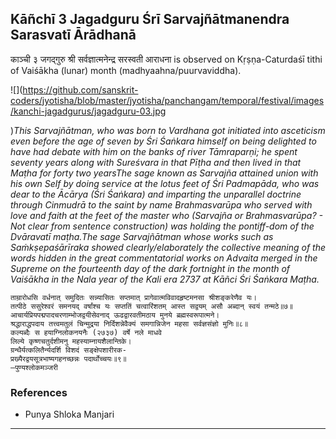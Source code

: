 ## Kāñchī 3 Jagadguru Śrī Sarvajñātmanendra Sarasvatī Ārādhanā
काञ्ची ३ जगद्गुरु श्री सर्वज्ञात्मनेन्द्र सरस्वती आराधना is observed on Kṛṣṇa-Caturdaśī tithi of Vaiśākha (lunar) month (madhyaahna/puurvaviddha).

![](https://github.com/sanskrit-coders/jyotisha/blob/master/jyotisha/panchangam/temporal/festival/images/kanchi-jagadgurus/jagadguru-03.jpg

)_This Sarvajñātman, who was born to Vardhana got initiated into asceticism even before the age of seven by Śri Śaṅkara himself on being delighted to have had debate with him on the banks of river Tāmraparṇi; he spent seventy years along with Sureśvara in that Pīṭha and then lived in that Maṭha for forty two yearsThe sage known as Sarvajña attained union with his own Self by doing service at the lotus feet of Śri Padmapāda, who  was  dear  to  the  Ācārya  (Śri  Śaṅkara) and imparting the unparallel doctrine through Cinmudrā to the saint by name Brahmasvarūpa who served with love and faith at the feet of the master who (Sarvajña or Brahmasvarūpa? - Not clear from sentence construction) was holding the pontiff-dom of the Dvāravatī maṭha.The sage Sarvajñātman whose works such as Saṁkṣepaśārīraka showed clearly/elaborately the collective meaning of the words hidden in the great commentatorial works on Advaita merged in the Supreme on the fourteenth day of the dark fortnight in the month of Vaiśākha in the Nala year of the Kali era 2737 at Kāñci Śri Śaṅkara Maṭha._

```
ताम्रारोधसि वर्धनात् समुदितः सन्न्यासितः सप्तमात् प्रागेवात्मविवादहृष्टमनसा श्रीशङ्करेणैव यः।
तत्पीठे ससुरेश्वरं समनयद् वर्षांश्च यः सप्ततिं चत्वारिंशतम् आस्त सद्वयम् असौ अब्दान् स्वयं तन्मठे॥७॥
आचार्यप्रियपद्मपादचरणाम्भोजद्वयीसेवनाद् ऊढद्वारवतीमठाय मुनये ब्रह्मस्वरूपात्मने।
श्रद्धाराद्धपदाय तत्त्वमतुलं चिन्मुद्रया निर्दिशन्नेवैक्यं समगान्निजेन महसा सर्वज्ञसंज्ञो मुनिः॥८॥
कल्यब्दैः स हयाग्निलोकनयनैः (२७३७) वर्षे नले माधवे
लिल्ये कृष्णचतुर्दशीमनु महस्याम्नायशैलान्तिके।
ग्रन्थैर्यत्कलितैर्न्यदर्शि विशदं सङ्क्षेपशारीरक-
प्रख्यैरद्वयसूत्रभाष्यगहनच्छन्नः पदार्थोच्चयः॥९॥
—पुण्यश्लोकमञ्जरी
```
### References
* Punya Shloka Manjari


---
